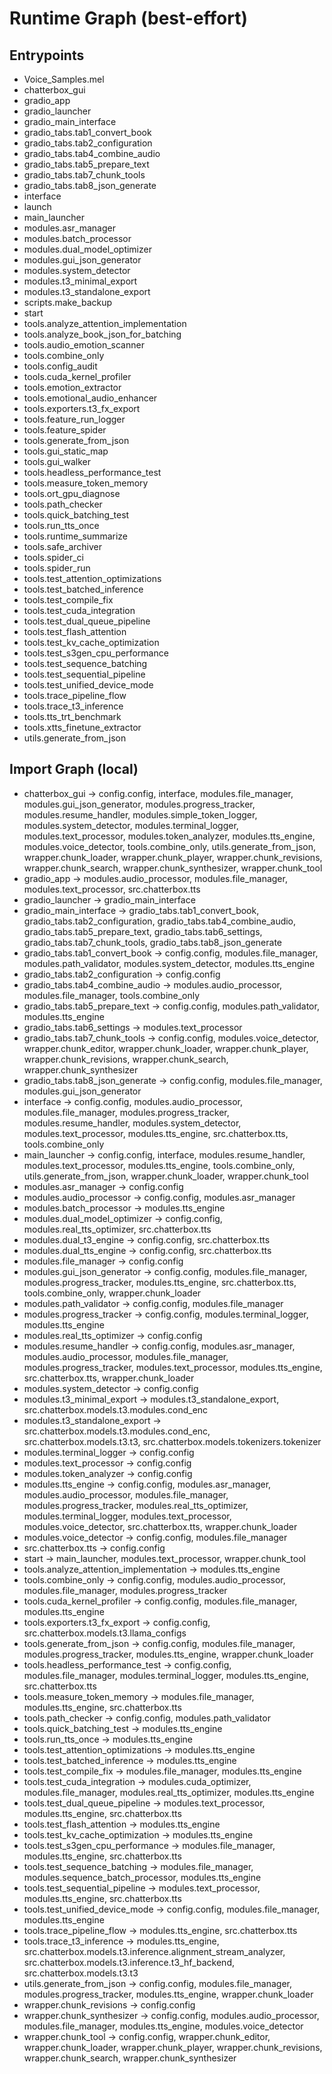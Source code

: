# Runtime Graph (best-effort)

## Entrypoints
- Voice_Samples.mel
- chatterbox_gui
- gradio_app
- gradio_launcher
- gradio_main_interface
- gradio_tabs.tab1_convert_book
- gradio_tabs.tab2_configuration
- gradio_tabs.tab4_combine_audio
- gradio_tabs.tab5_prepare_text
- gradio_tabs.tab7_chunk_tools
- gradio_tabs.tab8_json_generate
- interface
- launch
- main_launcher
- modules.asr_manager
- modules.batch_processor
- modules.dual_model_optimizer
- modules.gui_json_generator
- modules.system_detector
- modules.t3_minimal_export
- modules.t3_standalone_export
- scripts.make_backup
- start
- tools.analyze_attention_implementation
- tools.analyze_book_json_for_batching
- tools.audio_emotion_scanner
- tools.combine_only
- tools.config_audit
- tools.cuda_kernel_profiler
- tools.emotion_extractor
- tools.emotional_audio_enhancer
- tools.exporters.t3_fx_export
- tools.feature_run_logger
- tools.feature_spider
- tools.generate_from_json
- tools.gui_static_map
- tools.gui_walker
- tools.headless_performance_test
- tools.measure_token_memory
- tools.ort_gpu_diagnose
- tools.path_checker
- tools.quick_batching_test
- tools.run_tts_once
- tools.runtime_summarize
- tools.safe_archiver
- tools.spider_ci
- tools.spider_run
- tools.test_attention_optimizations
- tools.test_batched_inference
- tools.test_compile_fix
- tools.test_cuda_integration
- tools.test_dual_queue_pipeline
- tools.test_flash_attention
- tools.test_kv_cache_optimization
- tools.test_s3gen_cpu_performance
- tools.test_sequence_batching
- tools.test_sequential_pipeline
- tools.test_unified_device_mode
- tools.trace_pipeline_flow
- tools.trace_t3_inference
- tools.tts_trt_benchmark
- tools.xtts_finetune_extractor
- utils.generate_from_json

## Import Graph (local)
- chatterbox_gui → config.config, interface, modules.file_manager, modules.gui_json_generator, modules.progress_tracker, modules.resume_handler, modules.simple_token_logger, modules.system_detector, modules.terminal_logger, modules.text_processor, modules.token_analyzer, modules.tts_engine, modules.voice_detector, tools.combine_only, utils.generate_from_json, wrapper.chunk_loader, wrapper.chunk_player, wrapper.chunk_revisions, wrapper.chunk_search, wrapper.chunk_synthesizer, wrapper.chunk_tool
- gradio_app → modules.audio_processor, modules.file_manager, modules.text_processor, src.chatterbox.tts
- gradio_launcher → gradio_main_interface
- gradio_main_interface → gradio_tabs.tab1_convert_book, gradio_tabs.tab2_configuration, gradio_tabs.tab4_combine_audio, gradio_tabs.tab5_prepare_text, gradio_tabs.tab6_settings, gradio_tabs.tab7_chunk_tools, gradio_tabs.tab8_json_generate
- gradio_tabs.tab1_convert_book → config.config, modules.file_manager, modules.path_validator, modules.system_detector, modules.tts_engine
- gradio_tabs.tab2_configuration → config.config
- gradio_tabs.tab4_combine_audio → modules.audio_processor, modules.file_manager, tools.combine_only
- gradio_tabs.tab5_prepare_text → config.config, modules.path_validator, modules.tts_engine
- gradio_tabs.tab6_settings → modules.text_processor
- gradio_tabs.tab7_chunk_tools → config.config, modules.voice_detector, wrapper.chunk_editor, wrapper.chunk_loader, wrapper.chunk_player, wrapper.chunk_revisions, wrapper.chunk_search, wrapper.chunk_synthesizer
- gradio_tabs.tab8_json_generate → config.config, modules.file_manager, modules.gui_json_generator
- interface → config.config, modules.audio_processor, modules.file_manager, modules.progress_tracker, modules.resume_handler, modules.system_detector, modules.text_processor, modules.tts_engine, src.chatterbox.tts, tools.combine_only
- main_launcher → config.config, interface, modules.resume_handler, modules.text_processor, modules.tts_engine, tools.combine_only, utils.generate_from_json, wrapper.chunk_loader, wrapper.chunk_tool
- modules.asr_manager → config.config
- modules.audio_processor → config.config, modules.asr_manager
- modules.batch_processor → modules.tts_engine
- modules.dual_model_optimizer → config.config, modules.real_tts_optimizer, src.chatterbox.tts
- modules.dual_t3_engine → config.config, src.chatterbox.tts
- modules.dual_tts_engine → config.config, src.chatterbox.tts
- modules.file_manager → config.config
- modules.gui_json_generator → config.config, modules.file_manager, modules.progress_tracker, modules.tts_engine, src.chatterbox.tts, tools.combine_only, wrapper.chunk_loader
- modules.path_validator → config.config, modules.file_manager
- modules.progress_tracker → config.config, modules.terminal_logger, modules.tts_engine
- modules.real_tts_optimizer → config.config
- modules.resume_handler → config.config, modules.asr_manager, modules.audio_processor, modules.file_manager, modules.progress_tracker, modules.text_processor, modules.tts_engine, src.chatterbox.tts, wrapper.chunk_loader
- modules.system_detector → config.config
- modules.t3_minimal_export → modules.t3_standalone_export, src.chatterbox.models.t3.modules.cond_enc
- modules.t3_standalone_export → src.chatterbox.models.t3.modules.cond_enc, src.chatterbox.models.t3.t3, src.chatterbox.models.tokenizers.tokenizer
- modules.terminal_logger → config.config
- modules.text_processor → config.config
- modules.token_analyzer → config.config
- modules.tts_engine → config.config, modules.asr_manager, modules.audio_processor, modules.file_manager, modules.progress_tracker, modules.real_tts_optimizer, modules.terminal_logger, modules.text_processor, modules.voice_detector, src.chatterbox.tts, wrapper.chunk_loader
- modules.voice_detector → config.config, modules.file_manager
- src.chatterbox.tts → config.config
- start → main_launcher, modules.text_processor, wrapper.chunk_tool
- tools.analyze_attention_implementation → modules.tts_engine
- tools.combine_only → config.config, modules.audio_processor, modules.file_manager, modules.progress_tracker
- tools.cuda_kernel_profiler → config.config, modules.file_manager, modules.tts_engine
- tools.exporters.t3_fx_export → config.config, src.chatterbox.models.t3.llama_configs
- tools.generate_from_json → config.config, modules.file_manager, modules.progress_tracker, modules.tts_engine, wrapper.chunk_loader
- tools.headless_performance_test → config.config, modules.file_manager, modules.terminal_logger, modules.tts_engine, src.chatterbox.tts
- tools.measure_token_memory → modules.file_manager, modules.tts_engine, src.chatterbox.tts
- tools.path_checker → config.config, modules.path_validator
- tools.quick_batching_test → modules.tts_engine
- tools.run_tts_once → modules.tts_engine
- tools.test_attention_optimizations → modules.tts_engine
- tools.test_batched_inference → modules.tts_engine
- tools.test_compile_fix → modules.file_manager, modules.tts_engine
- tools.test_cuda_integration → modules.cuda_optimizer, modules.file_manager, modules.real_tts_optimizer, modules.tts_engine
- tools.test_dual_queue_pipeline → modules.text_processor, modules.tts_engine, src.chatterbox.tts
- tools.test_flash_attention → modules.tts_engine
- tools.test_kv_cache_optimization → modules.tts_engine
- tools.test_s3gen_cpu_performance → modules.file_manager, modules.tts_engine, src.chatterbox.tts
- tools.test_sequence_batching → modules.file_manager, modules.sequence_batch_processor, modules.tts_engine
- tools.test_sequential_pipeline → modules.text_processor, modules.tts_engine, src.chatterbox.tts
- tools.test_unified_device_mode → config.config, modules.file_manager, modules.tts_engine
- tools.trace_pipeline_flow → modules.tts_engine, src.chatterbox.tts
- tools.trace_t3_inference → modules.tts_engine, src.chatterbox.models.t3.inference.alignment_stream_analyzer, src.chatterbox.models.t3.inference.t3_hf_backend, src.chatterbox.models.t3.t3
- utils.generate_from_json → config.config, modules.file_manager, modules.progress_tracker, modules.tts_engine, wrapper.chunk_loader
- wrapper.chunk_revisions → config.config
- wrapper.chunk_synthesizer → config.config, modules.audio_processor, modules.file_manager, modules.tts_engine, modules.voice_detector
- wrapper.chunk_tool → config.config, wrapper.chunk_editor, wrapper.chunk_loader, wrapper.chunk_player, wrapper.chunk_revisions, wrapper.chunk_search, wrapper.chunk_synthesizer
